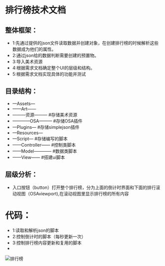 # 排行榜技术文档
## 整体框架：
- 1:先通过提供的json文件读取数据并创建对象，在创建排行榜的时候解析这些数据成为他们的属性。
- 2:通过json给的数据判断需要创建的预置物。
- 3:导入美术资源
- 4:根据需求文档确定整个UI的层级和结构。
- 5:根据需求文档实现具体的功能并测试

## 目录结构：
- —Assets—
- ——Art——
- ———资源———  #存储美术资源
- ————OSA——— #存储OSA插件
- —Plugins— #存储simplejson插件
- —Resources—
- —Script—  #存储编写的脚本
- ——Controller——  #控制类脚本
- ——Model————  #数据类脚本
- ——View——  #搭建ui脚本


## 层级分析：
- 入口按钮（button）打开整个排行榜，分为上面的倒计时界面和下面的排行滚动视图（OSAviewport),在滚动视图里显示排行榜的所有内容

# 代码：
- 1:读取和解析json的脚本
- 2:控制倒计时的脚本（每秒更新一次）
- 3:控制排行榜内容更新和复用的脚本
- 

![排行榜](https://user-images.githubusercontent.com/92706401/140605711-408573cb-ee37-40dc-b72e-cb9f29f0dfb8.png)
